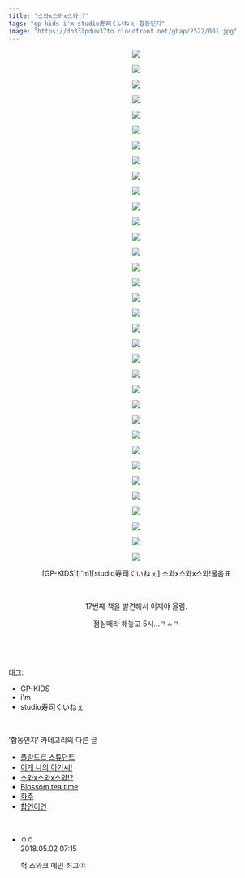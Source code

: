 ```yaml
---
title: "스와x스와x스와!?"
tags: "gp-kids i'm studio寿司くいねぇ 합동인지"
image: "https://dh33lpduw37to.cloudfront.net/ghap/2522/001.jpg"
---
```

<div class="article">
<p style="text-align: center; clear: none; float: none;"></p>
<p style="text-align: center; clear: none; float: none;"><img src="{{ site.imgserver2 }}/ghap/2522/001.jpg"/></p>
<p style="text-align: center; clear: none; float: none;"><img src="{{ site.imgserver2 }}/ghap/2522/002.jpg"/></p>
<p style="text-align: center; clear: none; float: none;"><img src="{{ site.imgserver2 }}/ghap/2522/003.jpg"/></p>
<p style="text-align: center; clear: none; float: none;"><img src="{{ site.imgserver2 }}/ghap/2522/004.jpg"/></p>
<p style="text-align: center; clear: none; float: none;"><img src="{{ site.imgserver2 }}/ghap/2522/005.jpg"/></p>
<p style="text-align: center; clear: none; float: none;"><img src="{{ site.imgserver2 }}/ghap/2522/006.jpg"/></p>
<p style="text-align: center; clear: none; float: none;"><img src="{{ site.imgserver2 }}/ghap/2522/007.jpg"/></p>
<p style="text-align: center; clear: none; float: none;"><img src="{{ site.imgserver2 }}/ghap/2522/008.jpg"/></p>
<p style="text-align: center; clear: none; float: none;"><img src="{{ site.imgserver2 }}/ghap/2522/009.jpg"/></p>
<p style="text-align: center; clear: none; float: none;"><img src="{{ site.imgserver2 }}/ghap/2522/010.jpg"/></p>
<p style="text-align: center; clear: none; float: none;"><img src="{{ site.imgserver2 }}/ghap/2522/011.jpg"/></p>
<p style="text-align: center; clear: none; float: none;"><img src="{{ site.imgserver2 }}/ghap/2522/012.jpg"/></p>
<p style="text-align: center; clear: none; float: none;"><img src="{{ site.imgserver2 }}/ghap/2522/013.jpg"/></p>
<p style="text-align: center; clear: none; float: none;"><img src="{{ site.imgserver2 }}/ghap/2522/014.jpg"/></p>
<p style="text-align: center; clear: none; float: none;"><img src="{{ site.imgserver2 }}/ghap/2522/015.jpg"/></p>
<p style="text-align: center; clear: none; float: none;"><img src="{{ site.imgserver2 }}/ghap/2522/016.jpg"/></p>
<p style="text-align: center; clear: none; float: none;"><img src="{{ site.imgserver2 }}/ghap/2522/017.jpg"/></p>
<p style="text-align: center; clear: none; float: none;"><img src="{{ site.imgserver2 }}/ghap/2522/018.jpg"/></p>
<p style="text-align: center; clear: none; float: none;"><img src="{{ site.imgserver2 }}/ghap/2522/019.jpg"/></p>
<p style="text-align: center; clear: none; float: none;"><img src="{{ site.imgserver2 }}/ghap/2522/020.jpg"/></p>
<p style="text-align: center; clear: none; float: none;"><img src="{{ site.imgserver2 }}/ghap/2522/021.jpg"/></p>
<p style="text-align: center; clear: none; float: none;"><img src="{{ site.imgserver2 }}/ghap/2522/022.jpg"/></p>
<p style="text-align: center; clear: none; float: none;"><img src="{{ site.imgserver2 }}/ghap/2522/023.jpg"/></p>
<p style="text-align: center; clear: none; float: none;"><img src="{{ site.imgserver2 }}/ghap/2522/024.jpg"/></p>
<p style="text-align: center; clear: none; float: none;"><img src="{{ site.imgserver2 }}/ghap/2522/025.jpg"/></p>
<p style="text-align: center; clear: none; float: none;"><img src="{{ site.imgserver2 }}/ghap/2522/026.jpg"/></p>
<p style="text-align: center; clear: none; float: none;"><img src="{{ site.imgserver2 }}/ghap/2522/027.jpg"/></p>
<p style="text-align: center; clear: none; float: none;"><img src="{{ site.imgserver2 }}/ghap/2522/028.jpg"/></p>
<p style="text-align: center; clear: none; float: none;"><img src="{{ site.imgserver2 }}/ghap/2522/029.jpg"/></p>
<p style="text-align: center; clear: none; float: none;"><img src="{{ site.imgserver2 }}/ghap/2522/030.jpg"/></p>
<p style="text-align: center; clear: none; float: none;"><img src="{{ site.imgserver2 }}/ghap/2522/031.jpg"/></p>
<p style="text-align: center; clear: none; float: none;"><img src="{{ site.imgserver2 }}/ghap/2522/032.jpg"/></p>
<p style="text-align: center; clear: none; float: none;"><img src="{{ site.imgserver2 }}/ghap/2522/033.jpg"/></p>
<p style="text-align: center; clear: none; float: none;"><img src="{{ site.imgserver2 }}/ghap/2522/034.jpg"/></p>
<p style="text-align: center; clear: none; float: none;">[GP-KIDS][I'm][studio寿司くいねぇ] 스와x스와x스와!물음표</p>
<p style="text-align: center; clear: none; float: none;"><br/></p>
<p style="text-align: center; clear: none; float: none;">17번째 책을 발견해서 이제야 올림.</p>
<p style="text-align: center; clear: none; float: none;">점심때라 해놓고 5시...ㅋㅅㅋ</p>
<p style="text-align: center; clear: none; float: none;"><br/></p>
</div><br/>
<div class="tagTrail">
<p>태그: </p>
<ul>
<li>GP-KIDS</li>
<li>i'm</li>
<li>studio寿司くいねぇ</li>
</ul>
</div><br/>
<div class="another">
<p>'합동인지' 카테고리의 다른 글</p>
<ul>
<li><a href="/ghap_2534">플랑도르 스튜던트</a></li>
<li><a href="/ghap_2528">이게 나의 아가씨!</a></li>
<li><a href="/ghap_2522">스와x스와x스와!?</a></li>
<li><a href="/ghap_2521">Blossom tea time</a></li>
<li><a href="/ghap_2509">화주</a></li>
<li><a href="/ghap_2495">합연이연</a></li>
</ul>
</div><br/>
<div class="cb_module cb_fluid">
<div class="cb_wrt cb_profile">
<div class="comment">
<ul>
<li class="cb_thumb_off" id="comment15248702">
<div class="cb_comment_area">
<div class="cb_info_area">
<div class="cb_section">
<span class="cb_nick_name">ㅇㅇ</span>
</div>
<div class="cb_section">
<span class="cb_date">2018.05.02 07:15 </span>
</div>
</div>
<div class="cb_dsc_comment">
<p class="cb_dsc">
											헉 스와코 메인 최고야
										</p>
</div>
</div></li>
</ul>
</div>
</div><!-- commentList close -->
</div><br/>
